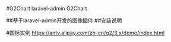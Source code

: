 
#G2Chart
laravel-admin G2Chart

##基于laravel-admin开发的图像插件
##安装说明



#图标实例 https://antv.alipay.com/zh-cn/g2/3.x/demo/index.html